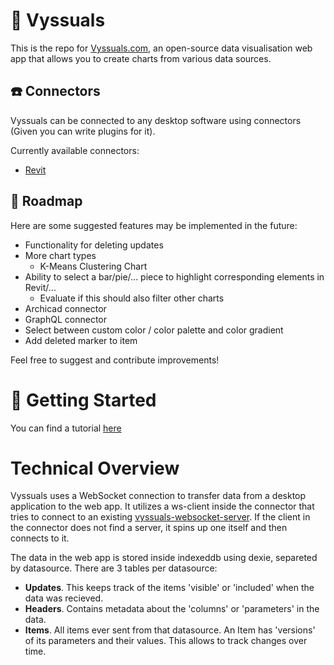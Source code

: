 # 🌈 Vyssuals
This is the repo for [Vyssuals.com](https://vyssuals.com), an open-source data visualisation web app that allows you to create charts from various data sources.

## ☎️ Connectors
Vyssuals can be connected to any desktop software using connectors (Given you can write plugins for it).

Currently available connectors:
- [Revit](https://github.com/vyssuals/vyssuals-connector-revit)

## 🔮 Roadmap 
Here are some suggested features may be implemented in the future:
- Functionality for deleting updates
- More chart types
  - K-Means Clustering Chart
- Ability to select a bar/pie/... piece to highlight corresponding elements in Revit/...
  - Evaluate if this should also filter other charts 
- Archicad connector
- GraphQL connector
- Select between custom color / color palette and color gradient
- Add deleted marker to item

Feel free to suggest and contribute improvements!
  
# 🚀 Getting Started 
You can find a tutorial [here](https://yssentyl.com/blog/real-time-data-visualization-for-revit-with-vyssuals-com)

# Technical Overview
Vyssuals uses a WebSocket connection to transfer data from a desktop application to the web app. It utilizes a ws-client inside the connector that tries to connect to an existing [vyssuals-websocket-server](https://github.com/vyssuals/vyssuals-websocket-server). If the client in the connector does not find a server, it spins up one itself and then connects to it.

The data in the web app is stored inside indexeddb using dexie, separeted by datasource. There are 3 tables per datasource:
- **Updates**. This keeps track of the items 'visible' or 'included' when the data was recieved.
- **Headers**. Contains metadata about the 'columns' or 'parameters' in the data.
- **Items**. All items ever sent from that datasource. An Item has 'versions' of its parameters and their values. This allows to track changes over time.
